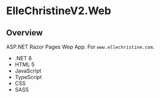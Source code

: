 # ElleChristineV2.Web

## Overview

ASP.NET Razor Pages Wep App.  For `www.ellechristine.com`. 

 - .NET 8
 - HTML 5
- JavaScript
- TypeScript
- CSS
- SASS

